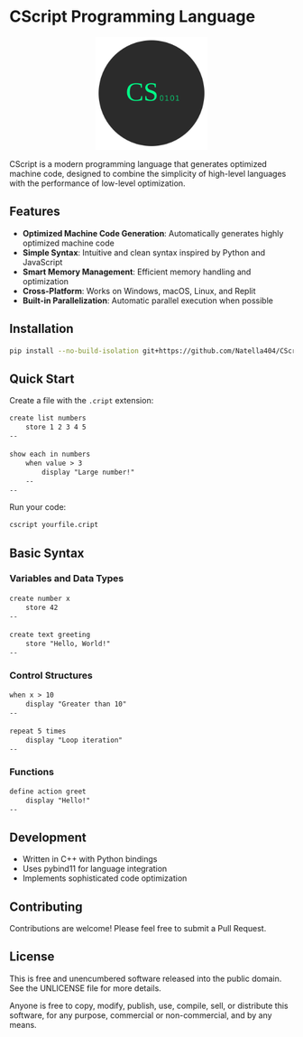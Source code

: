 # CScript Programming Language

<p align="center">
  <img src="cscript/icons/cscript.svg" width="200" height="200"/>
</p>

CScript is a modern programming language that generates optimized machine code, designed to combine the simplicity of high-level languages with the performance of low-level optimization.

## Features

- **Optimized Machine Code Generation**: Automatically generates highly optimized machine code
- **Simple Syntax**: Intuitive and clean syntax inspired by Python and JavaScript
- **Smart Memory Management**: Efficient memory handling and optimization
- **Cross-Platform**: Works on Windows, macOS, Linux, and Replit
- **Built-in Parallelization**: Automatic parallel execution when possible

## Installation

```bash
pip install --no-build-isolation git+https://github.com/Natella404/CScript.git
```

## Quick Start

Create a file with the `.cript` extension:

```cscript
create list numbers
    store 1 2 3 4 5
--

show each in numbers
    when value > 3
        display "Large number!"
    --
--
```

Run your code:
```bash
cscript yourfile.cript
```

## Basic Syntax

### Variables and Data Types
```cscript
create number x
    store 42
--

create text greeting
    store "Hello, World!"
--
```

### Control Structures
```cscript
when x > 10
    display "Greater than 10"
--

repeat 5 times
    display "Loop iteration"
--
```

### Functions
```cscript
define action greet
    display "Hello!"
--
```

## Development

- Written in C++ with Python bindings
- Uses pybind11 for language integration
- Implements sophisticated code optimization

## Contributing

Contributions are welcome! Please feel free to submit a Pull Request.



## License

This is free and unencumbered software released into the public domain. See the UNLICENSE file for more details.

Anyone is free to copy, modify, publish, use, compile, sell, or distribute this software, for any purpose, commercial or non-commercial, and by any means.